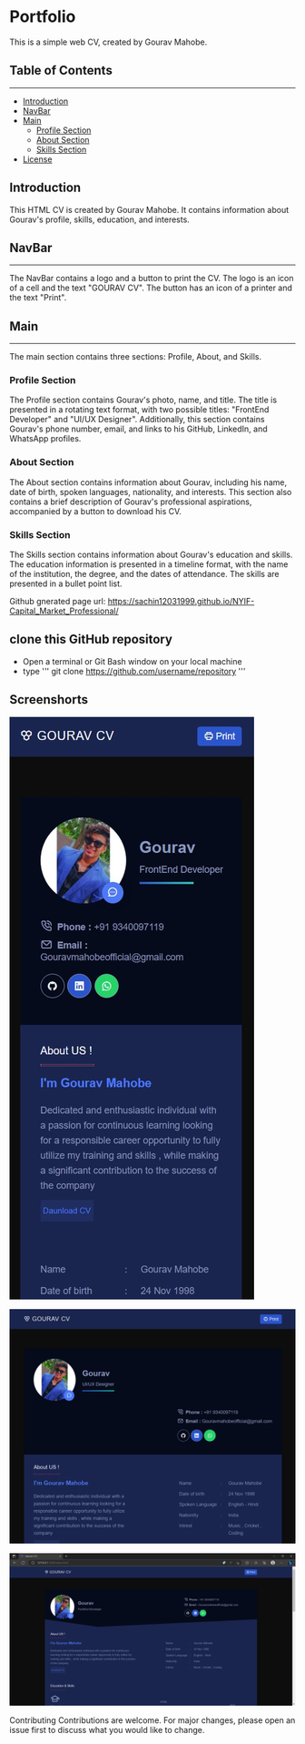 # Portfolio

This is a simple web CV, created by Gourav Mahobe.

## Table of Contents

---

- [Introduction](#introduction)
- [NavBar](#navbar)
- [Main](#main)
  - [Profile Section](#profile-section)
  - [About Section](#about-section)
  - [Skills Section](#skills-section)
- [License](#license)

## Introduction

This HTML CV is created by Gourav Mahobe. It contains information about Gourav's profile, skills, education, and interests.

## NavBar

---

The NavBar contains a logo and a button to print the CV. The logo is an icon of a cell and the text "GOURAV CV". The button has an icon of a printer and the text "Print".

## Main

---

The main section contains three sections: Profile, About, and Skills.

### Profile Section

The Profile section contains Gourav's photo, name, and title. The title is presented in a rotating text format, with two possible titles: "FrontEnd Developer" and "UI/UX Designer". Additionally, this section contains Gourav's phone number, email, and links to his GitHub, LinkedIn, and WhatsApp profiles.

### About Section

The About section contains information about Gourav, including his name, date of birth, spoken languages, nationality, and interests. This section also contains a brief description of Gourav's professional aspirations, accompanied by a button to download his CV.

### Skills Section

The Skills section contains information about Gourav's education and skills. The education information is presented in a timeline format, with the name of the institution, the degree, and the dates of attendance. The skills are presented in a bullet point list.

Github gnerated page url: https://sachin12031999.github.io/NYIF-Capital_Market_Professional/




## clone  this GitHub repository

- Open a terminal or Git Bash window on your local machine
- type ''' git clone https://github.com/username/repository '''

## Screenshorts

![moble](./images/mobile.jpeg)

![Tab](./images/tab.png)

![Laptop](./images/destop.png)


Contributing
Contributions are welcome. For major changes, please open an issue first to discuss what you would like to change.
